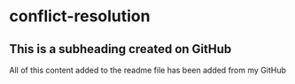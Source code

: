 # conflict-resolution

## This is a subheading created on GitHub

All of this content added to the readme file has been added from my GitHub
